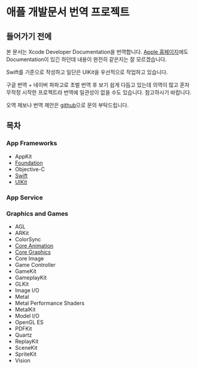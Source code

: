 # 애플 개발문서 번역 프로젝트

## 들어가기 전에

본 문서는 Xcode Developer Documentation을 번역합니다. [Apple 홈페이지](https://developer.apple.com/documentation/)에도 Documentation이 있긴 하던데 내용이 완전히 같은지는 잘 모르겠습니다.

Swift를 기준으로 작성하고 일단은 UIKit을 우선적으로 작업하고 있습니다.

구글 번역 + 네이버 파파고로 초벌 번역 후 보기 쉽게 다듬고 있는데 의역이 많고 혼자 무작정 시작한 프로젝트라 번역에 일관성이 없을 수도 있습니다. 참고하시기 바랍니다.

오역 제보나 번역 제안은 [github](https://github.com/ESnark/sagwa)으로 문의 부탁드립니다.

## 목차

### App Frameworks

* AppKit
* [Foundation](app-framework/foundation/)
* Objective-C
* [Swift](app-framework/swift/)
* [UIKit](app-framework/uikit/)

### App Service



### Graphics and Games

* AGL
* ARKit
* ColorSync
* [Core Animation](graphics-and-games/core-animation/)
* [Core Graphics](graphics-and-games/core-graphics/)
* Core Image
* Game Controller
* GameKit
* GameplayKit
* GLKit
* Image I/O
* Metal
* Metal Performance Shaders
* MetalKit
* Model I/O
* OpenGL ES
* PDFKit
* Quartz
* ReplayKit
* SceneKit
* SpriteKit
* Vision

